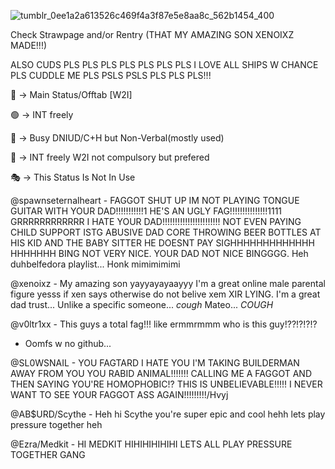 

![tumblr_0ee1a2a613526c469f4a3f87e5e8aa8c_562b1454_400](https://github.com/user-attachments/assets/371c67d7-48b7-4b99-beb7-bd3572750952)


Check Strawpage and/or Rentry (THAT MY AMAZING SON XENOIXZ MADE!!!)


ALSO CUDS PLS PLS PLS PLS PLS PLS PLS I LOVE ALL SHIPS W CHANCE PLS CUDDLE ME PLS PSLS PSLS PLS PLS PLS!!!

🌙 -> Main Status/Offtab [W2I]


🟢 -> INT freely


🔴 -> Busy DNIUD/C+H but Non-Verbal(mostly used)


💬 -> INT freely W2I not compulsory but prefered


🎭 -> This Status Is Not In Use



@spawnseternalheart - FAGGOT SHUT UP IM NOT PLAYING TONGUE GUITAR WITH YOUR DAD!!!!!!!!!!!1 HE'S AN UGLY FAG!!!!!!!!!!!!!!!1111 GRRRRRRRRRRRR I HATE YOUR DAD!!!!!!!!!!!!!!!!!!!!!!! NOT EVEN PAYING CHILD SUPPORT ISTG ABUSIVE DAD CORE THROWING BEER BOTTLES AT HIS KID AND THE BABY SITTER HE DOESNT PAY SIGHHHHHHHHHHHHH HHHHHHH BING NOT VERY NICE. YOUR DAD NOT NICE BINGGGG. Heh duhbelfedora playlist... Honk mimimimimi


@xenoixz - My amazing son yayyayayaayyy I'm a great online male parental figure yesss if xen says otherwise do not belive xem XIR LYING. I'm a great dad trust... Unlike a specific someone... *cough* Mateo... *COUGH*


@v0ltr1xx - This guys a total fag!!! like ermmrmmm who is this guy!??!?!?!?

+ Oomfs w no github...

@SL0WSNAIL - YOU FAGTARD I HATE YOU I'M TAKING BUILDERMAN AWAY FROM YOU YOU RABID ANIMAL!!!!!!! CALLING ME A FAGGOT AND THEN SAYING YOU'RE HOMOPHOBIC!? THIS IS UNBELIEVABLE!!!!! I NEVER WANT TO SEE YOUR FAGGOT ASS AGAIN!!!!!!!!!/Hvyj

@AB$URD/Scythe - Heh hi Scythe you're super epic and cool hehh lets play pressure together heh

@Ezra/Medkit - HI MEDKIT HIHIHIHIHIHI LETS ALL PLAY PRESSURE TOGETHER GANG
